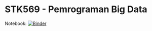 # STK569 - Pemrograman Big Data

Notebook: [![Binder](https://mybinder.org/badge_logo.svg)](https://mybinder.org/v2/gh/muhammadsubianto/STK569.git/main)

